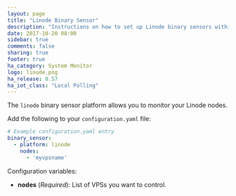 ```yaml
---
layout: page
title: "Linode Binary Sensor"
description: "Instructions on how to set up Linode binary sensors within Home Assistant."
date: 2017-10-20 08:00
sidebar: true
comments: false
sharing: true
footer: true
ha_category: System Monitor
logo: linode.png
ha_release: 0.57
ha_iot_class: "Local Polling"
---
```


The `linode` binary sensor platform allows you to monitor your Linode nodes.

Add the following to your `configuration.yaml` file:

```yaml
# Example configuration.yaml entry
binary_sensor:
  - platform: linode
    nodes:
      - 'myvpsname'
```

Configuration variables:

- **nodes** (*Required*): List of VPSs you want to control.

